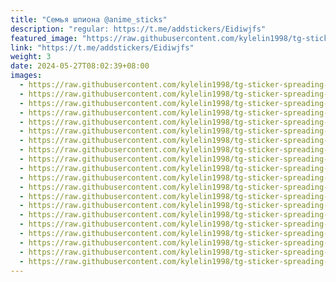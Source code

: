 ```yaml
---
title: "Семья шпиона @anime_sticks"
description: "regular: https://t.me/addstickers/Eidiwjfs"
featured_image: "https://raw.githubusercontent.com/kylelin1998/tg-sticker-spreading-worldwide-images/main/img/fc637cfe-7ddd-4b8d-9b3e-24dbbd3cc104.jpg"
link: "https://t.me/addstickers/Eidiwjfs"
weight: 3
date: 2024-05-27T08:02:39+08:00
images:
  - https://raw.githubusercontent.com/kylelin1998/tg-sticker-spreading-worldwide-images/main/img/fc637cfe-7ddd-4b8d-9b3e-24dbbd3cc104.jpg
  - https://raw.githubusercontent.com/kylelin1998/tg-sticker-spreading-worldwide-images/main/img/a16aa808-7967-47df-b76e-87b7f58d62a2.jpg
  - https://raw.githubusercontent.com/kylelin1998/tg-sticker-spreading-worldwide-images/main/img/46d1ad10-836b-4e1a-bfe0-3596df771805.jpg
  - https://raw.githubusercontent.com/kylelin1998/tg-sticker-spreading-worldwide-images/main/img/2ebc3197-51aa-4062-9cd6-5f9ffcb47d56.jpg
  - https://raw.githubusercontent.com/kylelin1998/tg-sticker-spreading-worldwide-images/main/img/4c3f7953-0a29-4131-b612-0bc373e31fba.jpg
  - https://raw.githubusercontent.com/kylelin1998/tg-sticker-spreading-worldwide-images/main/img/1109b4eb-350d-484e-b96c-5adaa36bfa5e.jpg
  - https://raw.githubusercontent.com/kylelin1998/tg-sticker-spreading-worldwide-images/main/img/a72bda63-6dc7-436f-a198-2973cd0792d4.jpg
  - https://raw.githubusercontent.com/kylelin1998/tg-sticker-spreading-worldwide-images/main/img/6c8dd7c7-9eca-4f06-8eb8-688c36c5a2a0.jpg
  - https://raw.githubusercontent.com/kylelin1998/tg-sticker-spreading-worldwide-images/main/img/104a5af6-53ce-45d9-a707-67a2f0e680b3.jpg
  - https://raw.githubusercontent.com/kylelin1998/tg-sticker-spreading-worldwide-images/main/img/2cb08045-44b6-4c7b-9900-7deb898f8d55.jpg
  - https://raw.githubusercontent.com/kylelin1998/tg-sticker-spreading-worldwide-images/main/img/ee2fd7f1-ddec-4010-ad49-097073fada4d.jpg
  - https://raw.githubusercontent.com/kylelin1998/tg-sticker-spreading-worldwide-images/main/img/36e3ad54-af71-4fee-895b-56aa3d226900.jpg
  - https://raw.githubusercontent.com/kylelin1998/tg-sticker-spreading-worldwide-images/main/img/6e609e37-c47b-4d80-b753-649651c80e9f.jpg
  - https://raw.githubusercontent.com/kylelin1998/tg-sticker-spreading-worldwide-images/main/img/0b6a7a12-7f01-42fb-920a-890181924144.jpg
  - https://raw.githubusercontent.com/kylelin1998/tg-sticker-spreading-worldwide-images/main/img/d92a2474-4fd5-4c3e-9ad6-14590e667956.jpg
  - https://raw.githubusercontent.com/kylelin1998/tg-sticker-spreading-worldwide-images/main/img/00dfa03c-c9c8-421f-b6a5-17dd09c57cca.jpg
  - https://raw.githubusercontent.com/kylelin1998/tg-sticker-spreading-worldwide-images/main/img/c487a760-14d9-4e85-98f8-b0e92afc7de0.jpg
  - https://raw.githubusercontent.com/kylelin1998/tg-sticker-spreading-worldwide-images/main/img/cfeff743-738e-451b-9ff4-d6dcf91f3490.jpg
  - https://raw.githubusercontent.com/kylelin1998/tg-sticker-spreading-worldwide-images/main/img/d6e7868e-b0d1-4c96-9e5b-7f9dfc6af1fe.jpg
  - https://raw.githubusercontent.com/kylelin1998/tg-sticker-spreading-worldwide-images/main/img/cfbceb65-d317-433d-83a5-614d8228eaea.jpg
---
```


